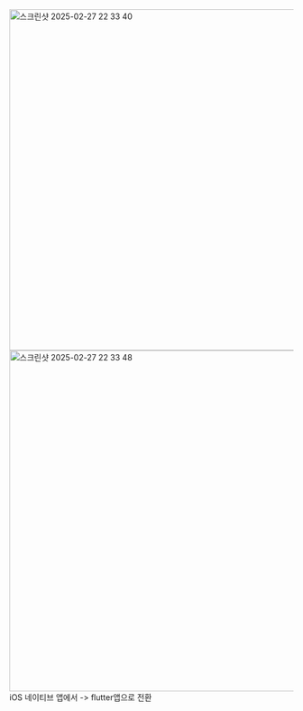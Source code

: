 <img width="604" alt="스크린샷 2025-02-27 22 33 40" src="https://github.com/user-attachments/assets/db191419-0db1-4f10-acda-11ee8a4d4248" />
<img width="604" alt="스크린샷 2025-02-27 22 33 48" src="https://github.com/user-attachments/assets/40fe0d2d-69c6-443b-996f-3334e668556d" />
iOS 네이티브 앱에서 -> flutter앱으로 전환
